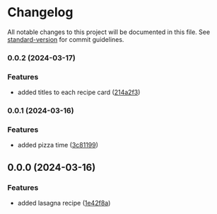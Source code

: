 # Changelog

All notable changes to this project will be documented in this file. See [standard-version](https://github.com/conventional-changelog/standard-version) for commit guidelines.

### 0.0.2 (2024-03-17)


### Features

* added titles to each recipe card ([214a2f3](https://github.com/Wisdawms/odin-recipes/commit/214a2f3a534414cfbe126998f4ced00339cad88c))

### 0.0.1 (2024-03-16)


### Features

* added pizza time ([3c81199](https://github.com/Wisdawms/odin-recipes/commit/3c81199dc957d97b8af06e02f1dd521753a3dc7b))

## 0.0.0 (2024-03-16)


### Features

* added lasagna recipe ([1e42f8a](https://github.com/Wisdawms/odin-recipes/commit/1e42f8a0b9866468d6ee9f44c25a786acbd307c4))